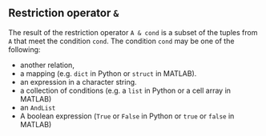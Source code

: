## Restriction operator `&`

The result of the restriction operator `A & cond` is a subset of the tuples from `A` that meet the condition `cond`. 
The condition `cond` may be one of the following:

* another relation,
* a mapping (e.g. `dict` in Python or `struct` in MATLAB).
* an expression in a character string.
* a collection of conditions (e.g. a `list` in Python or a cell array in MATLAB)
* an `AndList`
* A boolean expression (`True` or `False` in Python or `true` or `false` in MATLAB)
